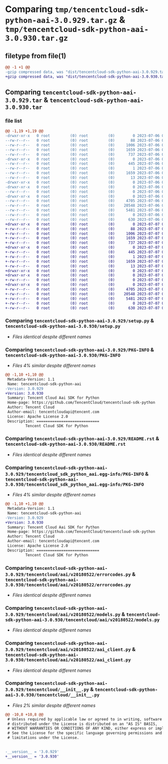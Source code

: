 # Comparing `tmp/tencentcloud-sdk-python-aai-3.0.929.tar.gz` & `tmp/tencentcloud-sdk-python-aai-3.0.930.tar.gz`

## filetype from file(1)

```diff
@@ -1 +1 @@
-gzip compressed data, was "dist/tencentcloud-sdk-python-aai-3.0.929.tar", last modified: Thu Jul  6 00:16:25 2023, max compression
+gzip compressed data, was "dist/tencentcloud-sdk-python-aai-3.0.930.tar", last modified: Fri Jul  7 00:14:52 2023, max compression
```

## Comparing `tencentcloud-sdk-python-aai-3.0.929.tar` & `tencentcloud-sdk-python-aai-3.0.930.tar`

### file list

```diff
@@ -1,19 +1,19 @@
-drwxr-xr-x   0 root         (0) root         (0)        0 2023-07-06 00:16:25.000000 tencentcloud-sdk-python-aai-3.0.929/
--rw-r--r--   0 root         (0) root         (0)       88 2023-07-06 00:16:25.000000 tencentcloud-sdk-python-aai-3.0.929/setup.cfg
--rw-r--r--   0 root         (0) root         (0)     1006 2023-07-06 00:16:25.000000 tencentcloud-sdk-python-aai-3.0.929/setup.py
--rw-r--r--   0 root         (0) root         (0)     1659 2023-07-06 00:16:25.000000 tencentcloud-sdk-python-aai-3.0.929/PKG-INFO
--rw-r--r--   0 root         (0) root         (0)      737 2023-07-06 00:16:25.000000 tencentcloud-sdk-python-aai-3.0.929/README.rst
-drwxr-xr-x   0 root         (0) root         (0)        0 2023-07-06 00:16:25.000000 tencentcloud-sdk-python-aai-3.0.929/tencentcloud_sdk_python_aai.egg-info/
--rw-r--r--   0 root         (0) root         (0)      445 2023-07-06 00:16:25.000000 tencentcloud-sdk-python-aai-3.0.929/tencentcloud_sdk_python_aai.egg-info/SOURCES.txt
--rw-r--r--   0 root         (0) root         (0)        1 2023-07-06 00:16:25.000000 tencentcloud-sdk-python-aai-3.0.929/tencentcloud_sdk_python_aai.egg-info/dependency_links.txt
--rw-r--r--   0 root         (0) root         (0)     1659 2023-07-06 00:16:25.000000 tencentcloud-sdk-python-aai-3.0.929/tencentcloud_sdk_python_aai.egg-info/PKG-INFO
--rw-r--r--   0 root         (0) root         (0)       13 2023-07-06 00:16:25.000000 tencentcloud-sdk-python-aai-3.0.929/tencentcloud_sdk_python_aai.egg-info/top_level.txt
-drwxr-xr-x   0 root         (0) root         (0)        0 2023-07-06 00:16:25.000000 tencentcloud-sdk-python-aai-3.0.929/tencentcloud/
-drwxr-xr-x   0 root         (0) root         (0)        0 2023-07-06 00:16:25.000000 tencentcloud-sdk-python-aai-3.0.929/tencentcloud/aai/
--rw-r--r--   0 root         (0) root         (0)        0 2023-07-06 00:16:25.000000 tencentcloud-sdk-python-aai-3.0.929/tencentcloud/aai/__init__.py
-drwxr-xr-x   0 root         (0) root         (0)        0 2023-07-06 00:16:25.000000 tencentcloud-sdk-python-aai-3.0.929/tencentcloud/aai/v20180522/
--rw-r--r--   0 root         (0) root         (0)     4705 2023-07-06 00:16:25.000000 tencentcloud-sdk-python-aai-3.0.929/tencentcloud/aai/v20180522/errorcodes.py
--rw-r--r--   0 root         (0) root         (0)    20548 2023-07-06 00:16:25.000000 tencentcloud-sdk-python-aai-3.0.929/tencentcloud/aai/v20180522/models.py
--rw-r--r--   0 root         (0) root         (0)     5481 2023-07-06 00:16:25.000000 tencentcloud-sdk-python-aai-3.0.929/tencentcloud/aai/v20180522/aai_client.py
--rw-r--r--   0 root         (0) root         (0)        0 2023-07-06 00:16:25.000000 tencentcloud-sdk-python-aai-3.0.929/tencentcloud/aai/v20180522/__init__.py
--rw-r--r--   0 root         (0) root         (0)      630 2023-07-06 00:16:25.000000 tencentcloud-sdk-python-aai-3.0.929/tencentcloud/__init__.py
+drwxr-xr-x   0 root         (0) root         (0)        0 2023-07-07 00:14:52.000000 tencentcloud-sdk-python-aai-3.0.930/
+-rw-r--r--   0 root         (0) root         (0)       88 2023-07-07 00:14:52.000000 tencentcloud-sdk-python-aai-3.0.930/setup.cfg
+-rw-r--r--   0 root         (0) root         (0)     1006 2023-07-07 00:14:52.000000 tencentcloud-sdk-python-aai-3.0.930/setup.py
+-rw-r--r--   0 root         (0) root         (0)     1659 2023-07-07 00:14:52.000000 tencentcloud-sdk-python-aai-3.0.930/PKG-INFO
+-rw-r--r--   0 root         (0) root         (0)      737 2023-07-07 00:14:52.000000 tencentcloud-sdk-python-aai-3.0.930/README.rst
+drwxr-xr-x   0 root         (0) root         (0)        0 2023-07-07 00:14:52.000000 tencentcloud-sdk-python-aai-3.0.930/tencentcloud_sdk_python_aai.egg-info/
+-rw-r--r--   0 root         (0) root         (0)      445 2023-07-07 00:14:52.000000 tencentcloud-sdk-python-aai-3.0.930/tencentcloud_sdk_python_aai.egg-info/SOURCES.txt
+-rw-r--r--   0 root         (0) root         (0)        1 2023-07-07 00:14:52.000000 tencentcloud-sdk-python-aai-3.0.930/tencentcloud_sdk_python_aai.egg-info/dependency_links.txt
+-rw-r--r--   0 root         (0) root         (0)     1659 2023-07-07 00:14:52.000000 tencentcloud-sdk-python-aai-3.0.930/tencentcloud_sdk_python_aai.egg-info/PKG-INFO
+-rw-r--r--   0 root         (0) root         (0)       13 2023-07-07 00:14:52.000000 tencentcloud-sdk-python-aai-3.0.930/tencentcloud_sdk_python_aai.egg-info/top_level.txt
+drwxr-xr-x   0 root         (0) root         (0)        0 2023-07-07 00:14:52.000000 tencentcloud-sdk-python-aai-3.0.930/tencentcloud/
+drwxr-xr-x   0 root         (0) root         (0)        0 2023-07-07 00:14:52.000000 tencentcloud-sdk-python-aai-3.0.930/tencentcloud/aai/
+-rw-r--r--   0 root         (0) root         (0)        0 2023-07-07 00:14:52.000000 tencentcloud-sdk-python-aai-3.0.930/tencentcloud/aai/__init__.py
+drwxr-xr-x   0 root         (0) root         (0)        0 2023-07-07 00:14:52.000000 tencentcloud-sdk-python-aai-3.0.930/tencentcloud/aai/v20180522/
+-rw-r--r--   0 root         (0) root         (0)     4705 2023-07-07 00:14:52.000000 tencentcloud-sdk-python-aai-3.0.930/tencentcloud/aai/v20180522/errorcodes.py
+-rw-r--r--   0 root         (0) root         (0)    20548 2023-07-07 00:14:52.000000 tencentcloud-sdk-python-aai-3.0.930/tencentcloud/aai/v20180522/models.py
+-rw-r--r--   0 root         (0) root         (0)     5481 2023-07-07 00:14:52.000000 tencentcloud-sdk-python-aai-3.0.930/tencentcloud/aai/v20180522/aai_client.py
+-rw-r--r--   0 root         (0) root         (0)        0 2023-07-07 00:14:52.000000 tencentcloud-sdk-python-aai-3.0.930/tencentcloud/aai/v20180522/__init__.py
+-rw-r--r--   0 root         (0) root         (0)      630 2023-07-07 00:14:52.000000 tencentcloud-sdk-python-aai-3.0.930/tencentcloud/__init__.py
```

### Comparing `tencentcloud-sdk-python-aai-3.0.929/setup.py` & `tencentcloud-sdk-python-aai-3.0.930/setup.py`

 * *Files identical despite different names*

### Comparing `tencentcloud-sdk-python-aai-3.0.929/PKG-INFO` & `tencentcloud-sdk-python-aai-3.0.930/PKG-INFO`

 * *Files 4% similar despite different names*

```diff
@@ -1,10 +1,10 @@
 Metadata-Version: 1.1
 Name: tencentcloud-sdk-python-aai
-Version: 3.0.929
+Version: 3.0.930
 Summary: Tencent Cloud Aai SDK for Python
 Home-page: https://github.com/TencentCloud/tencentcloud-sdk-python
 Author: Tencent Cloud
 Author-email: tencentcloudapi@tencent.com
 License: Apache License 2.0
 Description: ============================
         Tencent Cloud SDK for Python
```

### Comparing `tencentcloud-sdk-python-aai-3.0.929/README.rst` & `tencentcloud-sdk-python-aai-3.0.930/README.rst`

 * *Files identical despite different names*

### Comparing `tencentcloud-sdk-python-aai-3.0.929/tencentcloud_sdk_python_aai.egg-info/PKG-INFO` & `tencentcloud-sdk-python-aai-3.0.930/tencentcloud_sdk_python_aai.egg-info/PKG-INFO`

 * *Files 4% similar despite different names*

```diff
@@ -1,10 +1,10 @@
 Metadata-Version: 1.1
 Name: tencentcloud-sdk-python-aai
-Version: 3.0.929
+Version: 3.0.930
 Summary: Tencent Cloud Aai SDK for Python
 Home-page: https://github.com/TencentCloud/tencentcloud-sdk-python
 Author: Tencent Cloud
 Author-email: tencentcloudapi@tencent.com
 License: Apache License 2.0
 Description: ============================
         Tencent Cloud SDK for Python
```

### Comparing `tencentcloud-sdk-python-aai-3.0.929/tencentcloud/aai/v20180522/errorcodes.py` & `tencentcloud-sdk-python-aai-3.0.930/tencentcloud/aai/v20180522/errorcodes.py`

 * *Files identical despite different names*

### Comparing `tencentcloud-sdk-python-aai-3.0.929/tencentcloud/aai/v20180522/models.py` & `tencentcloud-sdk-python-aai-3.0.930/tencentcloud/aai/v20180522/models.py`

 * *Files identical despite different names*

### Comparing `tencentcloud-sdk-python-aai-3.0.929/tencentcloud/aai/v20180522/aai_client.py` & `tencentcloud-sdk-python-aai-3.0.930/tencentcloud/aai/v20180522/aai_client.py`

 * *Files identical despite different names*

### Comparing `tencentcloud-sdk-python-aai-3.0.929/tencentcloud/__init__.py` & `tencentcloud-sdk-python-aai-3.0.930/tencentcloud/__init__.py`

 * *Files 2% similar despite different names*

```diff
@@ -10,8 +10,8 @@
 # Unless required by applicable law or agreed to in writing, software
 # distributed under the License is distributed on an "AS IS" BASIS,
 # WITHOUT WARRANTIES OR CONDITIONS OF ANY KIND, either express or implied.
 # See the License for the specific language governing permissions and
 # limitations under the License.
 
 
-__version__ = '3.0.929'
+__version__ = '3.0.930'
```

